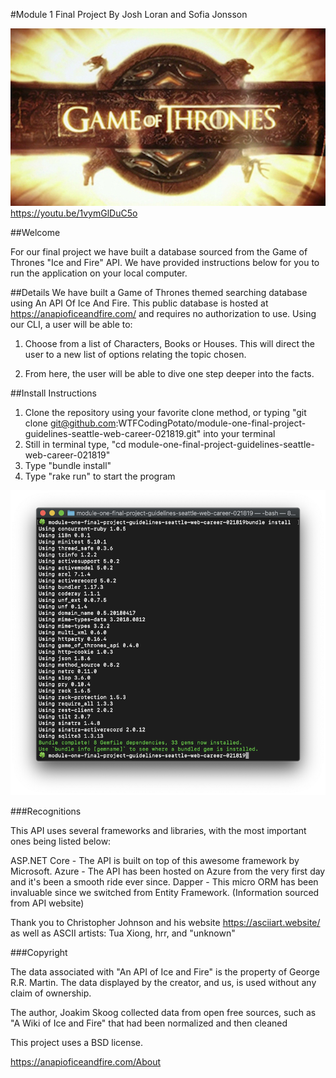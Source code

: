 #Module 1 Final Project
By Josh Loran and Sofia Jonsson

![alt text](lib/art/Game_of_Thrones_title_card.jpg)
https://youtu.be/1vymGlDuC5o

##Welcome

For our final project we have built a database sourced from the Game of Thrones "Ice and Fire" API. We have provided instructions below for you to run the application on your local computer.


##Details
We have built a Game of Thrones themed searching database using An API Of Ice And Fire. This public database is hosted at https://anapioficeandfire.com/ and requires no authorization to use. Using our CLI, a user will be able to:

1.  Choose from a list of Characters, Books or Houses. This will direct the user to a new list of options relating the topic chosen.

2. From here, the user will be able to dive one step deeper into the facts.


##Install Instructions
1. Clone the repository using your favorite clone method, or typing "git clone git@github.com:WTFCodingPotato/module-one-final-project-guidelines-seattle-web-career-021819.git" into your terminal
2. Still in terminal type, "cd module-one-final-project-guidelines-seattle-web-career-021819"
3. Type "bundle install"
4. Type "rake run" to start the program

![alt text](lib/art/Bundle_install.png)

###Recognitions

This API uses several frameworks and libraries, with the most important ones being listed below:

ASP.NET Core - The API is built on top of this awesome framework by Microsoft.
Azure - The API has been hosted on Azure from the very first day and it's been a smooth ride ever since.
Dapper - This micro ORM has been invaluable since we switched from Entity Framework. (Information sourced from API website)

Thank you to Christopher Johnson and his website https://asciiart.website/ as well as ASCII artists: Tua Xiong, hrr, and "unknown"

###Copyright

The data associated with "An API of Ice and Fire" is the property of George R.R. Martin. The data displayed by the creator, and us, is used without any claim of ownership.

The author, Joakim Skoog collected data from open free sources, such as "A Wiki of Ice and Fire" that had been normalized and then cleaned

This project uses a BSD license.

https://anapioficeandfire.com/About

